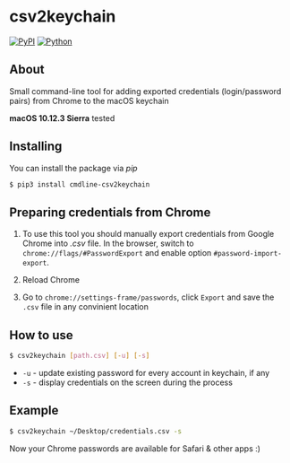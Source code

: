 # сsv2keychain #
[![PyPI](https://img.shields.io/badge/pypi-v0.1.3-blue.svg)](https://pypi.python.org/pypi/cmdline-csv2keychain/0.1.3)
[![Python](https://img.shields.io/badge/python-3.4-green.svg)](https://pypi.python.org/pypi?name=cmdline-csv2keychain&version=0.1.0&:action=display)

## About ##

Small command-line tool for adding exported credentials (login/password pairs) from Chrome to the macOS keychain

**macOS 10.12.3 Sierra** tested

## Installing ##
You can install the package via *pip*
```bash
$ pip3 install cmdline-csv2keychain
```

## Preparing credentials from Chrome ##

1. To use this tool you should manually export credentials from Google Chrome into *.csv* file. In the browser, switch to  ```chrome://flags/#PasswordExport``` and enable option ```#password-import-export```.

2. Reload Chrome

3. Go to ```chrome://settings-frame/passwords```, click ```Export``` and save the ```.csv``` file in any convinient location

## How to use ##

```bash
$ csv2keychain [path.csv] [-u] [-s]
```

* ```-u``` - update existing password for every account in keychain, if any
* ```-s``` - display credentials on the screen during the process

## Example ##
```bash
$ csv2keychain ~/Desktop/credentials.csv -s
```

Now your Chrome passwords are available for Safari & other apps :)
